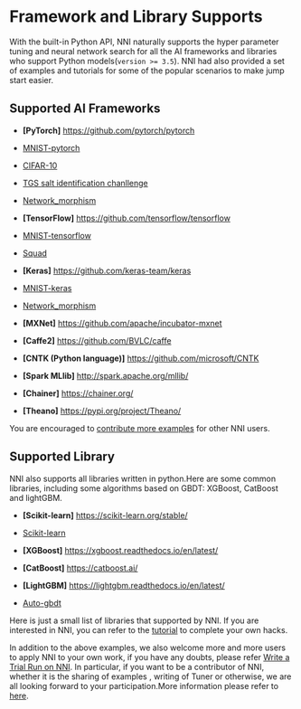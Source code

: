 # Framework and Library Supports

With the built-in Python API, NNI naturally supports the hyper parameter tuning and neural network search for all the AI frameworks and libraries who support Python models(`version >= 3.5`). NNI had also provided a set of examples and tutorials for some of the popular scenarios to make jump start easier.

## Supported AI Frameworks

* **[PyTorch]** https://github.com/pytorch/pytorch

* [MNIST-pytorch](../../examples/trials/mnist-distributed-pytorch)  
    
* [CIFAR-10](TrialExample/Cifar10Examples.md)  
    
* [TGS salt identification chanllenge](../../examples/trials/kaggle-tgs-salt/README.md)  
    
* [Network_morphism](../../examples/trials/network_morphism/README.md)  
    

* **[TensorFlow]** https://github.com/tensorflow/tensorflow

* [MNIST-tensorflow](../../examples/trials/mnist-distributed)  
    
* [Squad](../../examples/trials/ga_squad/README.md)  
    

* **[Keras]** https://github.com/keras-team/keras

* [MNIST-keras](../../examples/trials/mnist-keras)  
    
* [Network_morphism](../../examples/trials/network_morphism/README.md)  
    

* **[MXNet]** https://github.com/apache/incubator-mxnet
* **[Caffe2]** https://github.com/BVLC/caffe
* **[CNTK (Python language)]** https://github.com/microsoft/CNTK
* **[Spark MLlib]** http://spark.apache.org/mllib/
* **[Chainer]** https://chainer.org/
* **[Theano]** https://pypi.org/project/Theano/   
    

You are encouraged to [contribute more examples](Tutorial/Contributing.md) for other NNI users.

## Supported Library

NNI also supports all libraries written in python.Here are some common libraries, including some algorithms based on GBDT: XGBoost, CatBoost and lightGBM.

* **[Scikit-learn]** https://scikit-learn.org/stable/

* [Scikit-learn](TrialExample/SklearnExamples.md)  
    

* **[XGBoost]** https://xgboost.readthedocs.io/en/latest/
* **[CatBoost]** https://catboost.ai/
* **[LightGBM]** https://lightgbm.readthedocs.io/en/latest/

* [Auto-gbdt](TrialExample/GbdtExample.md)  
    

Here is just a small list of libraries that supported by NNI. If you are interested in NNI, you can refer to the [tutorial](TrialExample/Trials.md) to complete your own hacks.

In addition to the above examples, we also welcome more and more users to apply NNI to your own work, if you have any doubts, please refer [Write a Trial Run on NNI](TrialExample/Trials.md). In particular, if you want to be a contributor of NNI, whether it is the sharing of examples , writing of Tuner or otherwise, we are all looking forward to your participation.More information please refer to [here](Tutorial/Contributing.md).